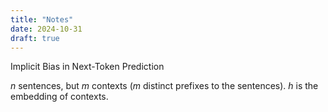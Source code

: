 ```yaml
---
title: "Notes"
date: 2024-10-31
draft: true
---
```


Implicit Bias in Next-Token Prediction

$n$ sentences, but $m$ contexts ($m$ distinct prefixes to the sentences). $h$ is the embedding of contexts.

